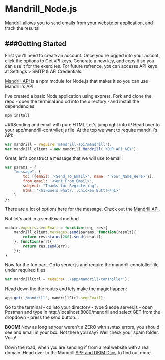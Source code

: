 Mandrill_Node.js
================

[Mandrill](http://mandrill.com) allows you to send emails from your website or application, and track the results!

###Getting Started
------

First you'll need to create an account. Once you're logged into your accont, click the options to Get API keys. Generate a new key, and copy it so you can use it for the exercises. For future refrence, you can accesss API keys at Settings > SMTP & API Credentials.

[Mandrill API](https://www.npmjs.org/package/mandrill-api) is a npm module for Node.js that makes it so you can use Mandrill's API.

I've created a basic Node application using express.  Fork and clone the repo - open the terminal and cd into the directory - and install the dependencies:
```
npm install
```  

###Sending and email with pure HTML
Let's jump right into it! Head over to your app/mandrill-controller.js file.  At the top we want to require mandrill's API:
```javascript
var mandrill = require('mandrill-api/mandrill');
var mandrill_client = new mandrill.Mandrill('YOUR_API_KEY');
```

Great, let's construct a message that we will use to email: 
```javascript
var params = {
	"message": {
	    to: [{email: '<Send_To_Email>', name: '<Your_Name_Here>'}],
	    from_email: '<Sent_From_Email>',
	    subject: "Thanks for Registering",
	    html: '<h1>Guess what?...Chicken Butt!</h1>'
	}
};
```
There are a lot of options here for the message.  Check out the [Mandrill API](https://mandrillapp.com/api/docs/messages.nodejs.html#method=send).

Not let's add in a sendEmail method.
```javascript
module.exports.sendEmail = function(req, res){
	mandrill_client.messages.send(params, function(result){
		return res.status(200).send(result);
	}, function(err){
		return res.send(err);
	});
}
```

Now for the fun part.  Go to server.js and require the mandrill-conotoller file under required files.
```javascript
var mandrillCtrl = require('./app/mandrill-controller');
```

Head down the the routes and lets make the magic happen:
```javascript
app.get('/mandrill', mandrillCtrl.sendEmail);
```

Go to the terminal - cd into your directory - type $ node server.js - open Postman and type in http://localhost:8080/mandrill and select GET from the dropdown - press the send button...

**BOOM!** Now as long as your weren't a ZERO with syntax errors, you should see and email in your box.  Not there you say? Well check your spam folder.  Voila! 

Down the road, when you are sending if from a real website with a real domain.  Head over to the Mandrill [SPF and DKIM Docs](http://help.mandrill.com/entries/21751322-What-are-SPF-and-DKIM-and-do-I-need-to-set-them-up-) to find out more.





